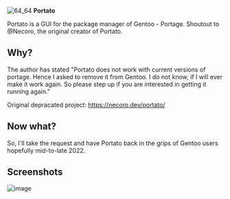 ![64_64](https://user-images.githubusercontent.com/20936398/150125896-e8e94095-c383-40c6-a1e0-1729fce19612.png) **Portato**

Portato is a GUI for the package manager of Gentoo - Portage. Shoutout to @Necoro, the original creator of Portato.

## Why? 

The author has stated "Portato does not work with current versions of portage. Hence I asked to remove it from Gentoo. I do not know, if I will ever make it work again. So please step up if you are interested in getting it running again."

Original depracated project: https://necoro.dev/portato/

## Now what?

So, I'll take the request and have Portato back in the grips of Gentoo users hopefully mid-to-late 2022. 

## Screenshots

![image](https://user-images.githubusercontent.com/20936398/150138840-95f019b7-db0a-4bfe-bfb7-05eb01c2f604.png)
